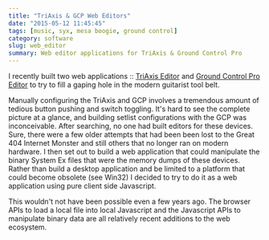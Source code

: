 ```yaml
---
title: "TriAxis & GCP Web Editors"
date: "2015-05-12 11:45:45"
tags: [music, syx, mesa boogie, ground control]
category: software
slug: web_editor
summary: Web editor applications for TriAxis & Ground Control Pro
---
```


I recently built two web applications :: [TriAxis Editor](http://triaxiseditor.com) and [Ground Control Pro Editor](http://gcproeditor.com) to try to fill a gaping hole in the modern guitarist tool belt.

Manually configuring the TriAxis and GCP involves a tremendous amount of tedious button pushing and switch toggling. It's hard to see the complete picture at a glance, and building setlist configurations with the GCP was inconceivable. After searching, no one had built editors for these devices. Sure, there were a few older attempts that had been been lost to the Great 404 Internet Monster and still others that no longer ran on modern hardware. I then set out to build a web application that could manipulate the binary System Ex files that were the memory dumps of these devices. Rather than build a desktop application and be limited to a platform that could become obsolete (see Win32) I decided to try to do it as a web application using pure client side Javascript.

This wouldn't not have been possible even a few years ago. The browser APIs to load a local file into local Javascript and the Javascript APIs to manipulate binary data are all relatively recent additions to the web ecosystem.
